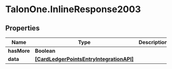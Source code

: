 # TalonOne.InlineResponse2003

## Properties

Name | Type | Description | Notes
------------ | ------------- | ------------- | -------------
**hasMore** | **Boolean** |  | 
**data** | [**[CardLedgerPointsEntryIntegrationAPI]**](CardLedgerPointsEntryIntegrationAPI.md) |  | 


